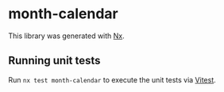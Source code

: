 # month-calendar

This library was generated with [Nx](https://nx.dev).

## Running unit tests

Run `nx test month-calendar` to execute the unit tests via [Vitest](https://vitest.dev/).
